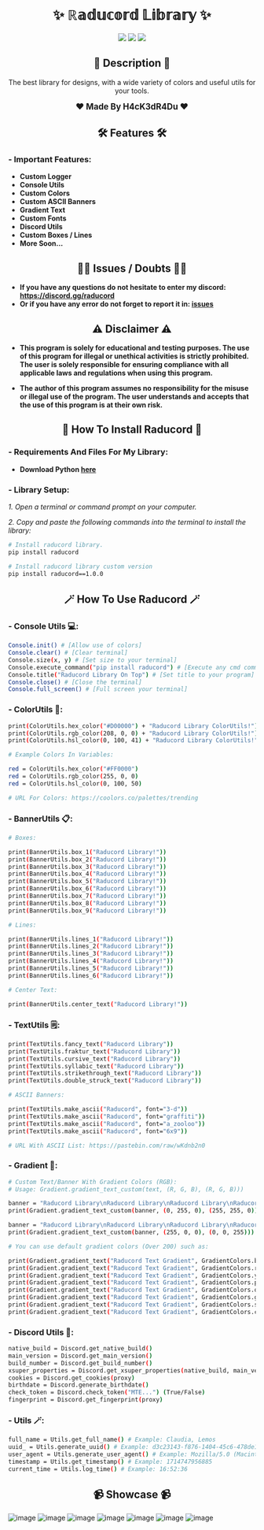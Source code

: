 <h1 align="center">✨ ℝ𝕒𝕕𝕦𝕔𝕠𝕣𝕕 𝕃𝕚𝕓𝕣𝕒𝕣𝕪 ✨</h1>

<p align="center">
  <img src="https://img.shields.io/github/license/H4cK3dR4Du/Epic-Games-X-Discord.svg?style=for-the-badge&labelColor=black&color=c1121f&logo=IOTA"/>
  <img src="https://img.shields.io/github/stars/H4cK3dR4Du/Epic-Games-X-Discord.svg?style=for-the-badge&labelColor=black&color=c1121f&logo=IOTA"/>
  <img src="https://img.shields.io/github/languages/top/H4cK3dR4Du/Epic-Games-X-Discord.svg?style=for-the-badge&labelColor=black&color=c1121f&logo=javascript"/>
</p>

<h2 align="center"> 📝 Description 📝 </h2>

<p align="center">
  The best library for designs, with a wide variety of colors and useful utils for your tools.
</p>

<p align="center">
  <b><big>❤️ Made By H4cK3dR4Du ❤️</big></b>
</p>

<h2 align="center"> 🛠️ Features 🛠️ </h2>

### - Important Features:

- **Custom Logger**
- **Console Utils**
- **Custom Colors**
- **Custom ASCII Banners**
- **Gradient Text**
- **Custom Fonts**
- **Discord Utils**
- **Custom Boxes / Lines**
- **More Soon...**

<h2 align="center"> 🤷‍♂️ Issues / Doubts 🤷‍♂️</h2>

- **If you have any questions do not hesitate to enter my discord: https://discord.gg/raducord**
- **Or if you have any error do not forget to report it in: [issues](https://github.com/H4cK3dR4Du/raducord/issues/new)**

<h2 align="center"> ⚠️ Disclaimer ⚠️ </h2>

- **This program is solely for educational and testing purposes. The use of this program for illegal or unethical activities is strictly prohibited. The user is solely responsible for ensuring compliance with all applicable laws and regulations when using this program.**

- **The author of this program assumes no responsibility for the misuse or illegal use of the program. The user understands and accepts that the use of this program is at their own risk.**

<h2 align="center"> 🚀 How To Install Raducord 🚀 </h2>

### - Requirements And Files For My Library:

- **Download Python [here](https://www.python.org/downloads/)**

### - Library Setup:

*1. Open a terminal or command prompt on your computer.*

*2. Copy and paste the following commands into the terminal to install the library:*
   
```bash
# Install raducord library.
pip install raducord

# Install raducord library custom version
pip install raducord==1.0.0
```

<h2 align="center"> 🪄 How To Use Raducord 🪄 </h2>

### - Console Utils 💻:

```bash
Console.init() # [Allow use of colors]
Console.clear() # [Clear terminal]
Console.size(x, y) # [Set size to your terminal]
Console.execute_command("pip install raducord") # [Execute any cmd command]
Console.title("Raducord Library On Top") # [Set title to your program]
Console.close() # [Close the terminal]
Console.full_screen() # [Full screen your terminal]
```

### - ColorUtils 🌈:

```bash
print(ColorUtils.hex_color("#D00000") + "Raducord Library ColorUtils!") # [Use any color by its HEX code]
print(ColorUtils.rgb_color(208, 0, 0) + "Raducord Library ColorUtils!") # [Use any color by its RGB code]
print(ColorUtils.hsl_color(0, 100, 41) + "Raducord Library ColorUtils!") # [Use any color by its HSL code]

# Example Colors In Variables:

red = ColorUtils.hex_color("#FF0000")
red = ColorUtils.rgb_color(255, 0, 0)
red = ColorUtils.hsl_color(0, 100, 50)

# URL For Colors: https://coolors.co/palettes/trending
```

### - BannerUtils 📋:

```bash
# Boxes:

print(BannerUtils.box_1("Raducord Library!"))
print(BannerUtils.box_2("Raducord Library!"))
print(BannerUtils.box_3("Raducord Library!"))
print(BannerUtils.box_4("Raducord Library!"))
print(BannerUtils.box_5("Raducord Library!"))
print(BannerUtils.box_6("Raducord Library!"))
print(BannerUtils.box_7("Raducord Library!"))
print(BannerUtils.box_8("Raducord Library!"))
print(BannerUtils.box_9("Raducord Library!"))

# Lines:

print(BannerUtils.lines_1("Raducord Library!"))
print(BannerUtils.lines_2("Raducord Library!"))
print(BannerUtils.lines_3("Raducord Library!"))
print(BannerUtils.lines_4("Raducord Library!"))
print(BannerUtils.lines_5("Raducord Library!"))
print(BannerUtils.lines_6("Raducord Library!"))

# Center Text:

print(BannerUtils.center_text("Raducord Library!"))
```

### - TextUtils 🗒️:

```bash
print(TextUtils.fancy_text("Raducord Library"))
print(TextUtils.fraktur_text("Raducord Library"))
print(TextUtils.cursive_text("Raducord Library"))
print(TextUtils.syllabic_text("Raducord Library"))
print(TextUtils.strikethrough_text("Raducord Library"))
print(TextUtils.double_struck_text("Raducord Library"))

# ASCII Banners:

print(TextUtils.make_ascii("Raducord", font="3-d"))
print(TextUtils.make_ascii("Raducord", font="graffiti"))
print(TextUtils.make_ascii("Raducord", font="a_zooloo"))
print(TextUtils.make_ascii("Raducord", font="6x9"))

# URL With ASCII List: https://pastebin.com/raw/wKdnb2n0
```

### - Gradient 🍧:

```bash
# Custom Text/Banner With Gradient Colors (RGB):
# Usage: Gradient.gradient_text_custom(text, (R, G, B), (R, G, B)))

banner = "Raducord Library\nRaducord Library\nRaducord Library\nRaducord Library\nRaducord Library\nRaducord Library"
print(Gradient.gradient_text_custom(banner, (0, 255, 0), (255, 255, 0)))

banner = "Raducord Library\nRaducord Library\nRaducord Library\nRaducord Library\nRaducord Library\nRaducord Library"
print(Gradient.gradient_text_custom(banner, (255, 0, 0), (0, 0, 255)))

# You can use default gradient colors (Over 200) such as:

print(Gradient.gradient_text("Raducord Text Gradient", GradientColors.blue_to_green))
print(Gradient.gradient_text("Raducord Text Gradient", GradientColors.red_to_blue))
print(Gradient.gradient_text("Raducord Text Gradient", GradientColors.yellow_to_gray))
print(Gradient.gradient_text("Raducord Text Gradient", GradientColors.pink_to_orange))
print(Gradient.gradient_text("Raducord Text Gradient", GradientColors.orange_to_blue))
print(Gradient.gradient_text("Raducord Text Gradient", GradientColors.gold_to_red))
print(Gradient.gradient_text("Raducord Text Gradient", GradientColors.silver_to_blue))
print(Gradient.gradient_text("Raducord Text Gradient", GradientColors.cyan_to_green))
```

### - Discord Utils 🥏:

```bash
native_build = Discord.get_native_build()
main_version = Discord.get_main_version()
build_number = Discord.get_build_number()
xsuper_properties = Discord.get_xsuper_properties(native_build, main_version, build_number)
cookies = Discord.get_cookies(proxy)
birthdate = Discord.generate_birthdate()
check_token = Discord.check_token("MTE...") (True/False)
fingerprint = Discord.get_fingerprint(proxy)
```

### - Utils 🪄:

```bash
full_name = Utils.get_full_name() # Example: Claudia, Lemos
uuid_ = Utils.generate_uuid() # Example: d3c23143-f876-1404-45c6-478de1899d0f
user_agent = Utils.generate_user_agent() # Example: Mozilla/5.0 (Macintosh; Intel Mac OS X 10_15_7) AppleWebKit/537.36 (KHTML, like Gecko) Chrome/117.0.0.0 Safari/537.36
timestamp = Utils.get_timestamp() # Example: 1714747956885
current_time = Utils.log_time() # Example: 16:52:36
```

<h2 align="center"> 📹 Showcase 📹 </h2>

![image](https://github.com/H4cK3dR4Du/raducord/assets/118562174/1f4ec630-131c-446f-8169-e82881d45e1b)
![image](https://github.com/H4cK3dR4Du/raducord/assets/118562174/0b050fb3-d8dc-4d79-ac79-fdfaa667cf14)
![image](https://github.com/H4cK3dR4Du/raducord/assets/118562174/ebf7e315-63a2-485b-867a-5dfc457b8b29)
![image](https://github.com/H4cK3dR4Du/raducord/assets/118562174/d7d4ef0b-df52-4f94-ab46-3a05ee65cc0d)
![image](https://github.com/H4cK3dR4Du/raducord/assets/118562174/a8db6296-d6d0-4764-8512-8bd09e1f4fe1)
![image](https://github.com/H4cK3dR4Du/raducord/assets/118562174/f2913349-e9fb-46b6-84ba-a5230d479365)
![image](https://github.com/H4cK3dR4Du/raducord/assets/118562174/79c4c427-9eaa-4de2-a992-e196f3eec2d9)
